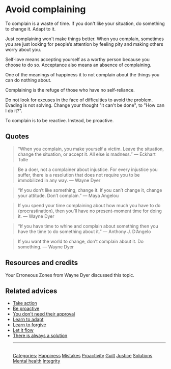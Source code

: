 # Avoid complaining

To complain is a waste of time. If you don't like your situation, do something to change it. Adapt to it.

Just complaining won't make things better. When you complain, sometimes you are just looking for people’s attention by feeling pity and making others worry about you.

Self-love means accepting yourself as a worthy person because you choose to do so. Acceptance also means an absence of complaining.

One of the meanings of happiness it to not complain about the things you can do nothing about.

Complaining is the refuge of those who have no self-reliance.

Do not look for excuses in the face of difficulties to avoid the problem. Evading is not solving. Change your thought "it can't be done", to "How can I do it?".

To complain is to be reactive. Instead, be proactive.

## Quotes

> “When you complain, you make yourself a victim. Leave the situation, change the situation, or accept it. All else is madness.” ― Eckhart Tolle

> Be a doer, not a complainer about injustice. For every injustice you suffer, there is a resolution that does not require you to be immobilized in any way. ― Wayne Dyer

> “If you don’t like something, change it. If you can’t change it, change your attitude. Don’t complain.” ― Maya Angelou
 
> If you spend your time complaining about how much you have to do (procrastination), then you’ll have no present-moment time for doing it. ― Wayne Dyer

> “If you have time to whine and complain about something then you have the time to do something about it.” ―  Anthony J. D’Angelo

> If you want the world to change, don’t complain about it. Do something. ― Wayne Dyer

## Resources and credits

Your Erroneous Zones from Wayne Dyer discussed this topic.

## Related advices

- [Take action](../Take%20action/index.md)
- [Be proactive](../Be%20proactive/index.md)
- [You don't need their approval](../You%20don't%20need%20their%20approval/index.md)
- [Learn to adapt](../Learn%20to%20adapt/index.md)
- [Learn to forgive](../Learn%20to%20forgive/index.md)
- [Let it flow](../Let%20it%20flow/index.md)
- [There is always a solution](../There%20is%20always%20a%20solution/index.md)<hr/><br/>[Categories:](../Categories/index.md) [Happiness](../Categories/Happiness.md) [Mistakes](../Categories/Mistakes.md) [Proactivity](../Categories/Proactivity.md) [Guilt](../Categories/Guilt.md) [Justice](../Categories/Justice.md) [Solutions](../Categories/Solutions.md) [Mental health](../Categories/Mental%20health.md) [Integrity](../Categories/Integrity.md)
